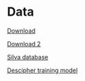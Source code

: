 # **Data**

[Download](https://1drv.ms/f/s!Av-JaqyUvEnqr6VR090JzbXKbI0brQ?e=hbRB06)


[Download 2](https://1drv.ms/f/s!Av-JaqyUvEnqrIYYbiIm_J1hlusPLA?e=n2nMCd)


[Silva database](https://zenodo.org/records/14169026)

[Descipher training model](https://www2.descipher.codes/downloads.html)